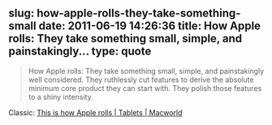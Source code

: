 slug: how-apple-rolls-they-take-something-small
date: 2011-06-19 14:26:36
title: How Apple rolls: They take something small, simple, and painstakingly...
type: quote
---

> How Apple rolls: They take something small, simple, and painstakingly well considered. They ruthlessly cut features to derive the absolute minimum core product they can start with. They polish those features to a shiny intensity.

Classic: [This is how Apple rolls | Tablets | Macworld](http://www.macworld.com/article/151235/2010/05/apple_rolls.html)
